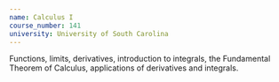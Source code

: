 ```yaml
---
name: Calculus I
course_number: 141
university: University of South Carolina
---
```


Functions, limits, derivatives, introduction to integrals, the Fundamental Theorem of Calculus, applications of derivatives and integrals.



